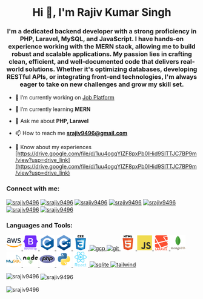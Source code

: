 <h1 align="center">Hi 👋, I'm Rajiv Kumar Singh</h1>
<h3 align="center">I'm a dedicated backend developer with a strong proficiency in PHP, Laravel, MySQL, and JavaScript. I have hands-on experience working with the MERN stack, allowing me to build robust and scalable applications. My passion lies in crafting clean, efficient, and well-documented code that delivers real-world solutions. Whether it's optimizing databases, developing RESTful APIs, or integrating front-end technologies, I'm always eager to take on new challenges and grow my skill set.</h3>

- 🔭 I’m currently working on [Job Platform](https://github.com/srajiv9496/Job_Platform)

- 🌱 I’m currently learning **MERN**

- 💬 Ask me about **PHP, Laravel**

- 📫 How to reach me **srajiv9496@gmail.com**

- 📄 Know about my experiences [https://drive.google.com/file/d/1uu4ogqYIZF8pxPb0lHid9SlTTJC7BP9m/view?usp=drive_link](https://drive.google.com/file/d/1uu4ogqYIZF8pxPb0lHid9SlTTJC7BP9m/view?usp=drive_link)

<h3 align="left">Connect with me:</h3>
<p align="left">
<a href="https://twitter.com/srajiv9496" target="blank"><img align="center" src="https://raw.githubusercontent.com/rahuldkjain/github-profile-readme-generator/master/src/images/icons/Social/twitter.svg" alt="srajiv9496" height="30" width="40" /></a>
<a href="https://linkedin.com/in/srajiv9496" target="blank"><img align="center" src="https://raw.githubusercontent.com/rahuldkjain/github-profile-readme-generator/master/src/images/icons/Social/linked-in-alt.svg" alt="srajiv9496" height="30" width="40" /></a>
<a href="https://www.codechef.com/users/srajiv9496" target="blank"><img align="center" src="https://cdn.jsdelivr.net/npm/simple-icons@3.1.0/icons/codechef.svg" alt="srajiv9496" height="30" width="40" /></a>
<a href="https://www.hackerrank.com/srajiv9496" target="blank"><img align="center" src="https://raw.githubusercontent.com/rahuldkjain/github-profile-readme-generator/master/src/images/icons/Social/hackerrank.svg" alt="srajiv9496" height="30" width="40" /></a>
<a href="https://codeforces.com/profile/srajiv9496" target="blank"><img align="center" src="https://raw.githubusercontent.com/rahuldkjain/github-profile-readme-generator/master/src/images/icons/Social/codeforces.svg" alt="srajiv9496" height="30" width="40" /></a>
<a href="https://www.leetcode.com/srajiv9496" target="blank"><img align="center" src="https://raw.githubusercontent.com/rahuldkjain/github-profile-readme-generator/master/src/images/icons/Social/leet-code.svg" alt="srajiv9496" height="30" width="40" /></a>
<a href="https://auth.geeksforgeeks.org/user/srajiv9496" target="blank"><img align="center" src="https://raw.githubusercontent.com/rahuldkjain/github-profile-readme-generator/master/src/images/icons/Social/geeks-for-geeks.svg" alt="srajiv9496" height="30" width="40" /></a>
</p>

<h3 align="left">Languages and Tools:</h3>
<p align="left"> <a href="https://aws.amazon.com" target="_blank" rel="noreferrer"> <img src="https://raw.githubusercontent.com/devicons/devicon/master/icons/amazonwebservices/amazonwebservices-original-wordmark.svg" alt="aws" width="40" height="40"/> </a> <a href="https://getbootstrap.com" target="_blank" rel="noreferrer"> <img src="https://raw.githubusercontent.com/devicons/devicon/master/icons/bootstrap/bootstrap-plain-wordmark.svg" alt="bootstrap" width="40" height="40"/> </a> <a href="https://www.cprogramming.com/" target="_blank" rel="noreferrer"> <img src="https://raw.githubusercontent.com/devicons/devicon/master/icons/c/c-original.svg" alt="c" width="40" height="40"/> </a> <a href="https://www.w3schools.com/cpp/" target="_blank" rel="noreferrer"> <img src="https://raw.githubusercontent.com/devicons/devicon/master/icons/cplusplus/cplusplus-original.svg" alt="cplusplus" width="40" height="40"/> </a> <a href="https://www.w3schools.com/css/" target="_blank" rel="noreferrer"> <img src="https://raw.githubusercontent.com/devicons/devicon/master/icons/css3/css3-original-wordmark.svg" alt="css3" width="40" height="40"/> </a> <a href="https://cloud.google.com" target="_blank" rel="noreferrer"> <img src="https://www.vectorlogo.zone/logos/google_cloud/google_cloud-icon.svg" alt="gcp" width="40" height="40"/> </a> <a href="https://git-scm.com/" target="_blank" rel="noreferrer"> <img src="https://www.vectorlogo.zone/logos/git-scm/git-scm-icon.svg" alt="git" width="40" height="40"/> </a> <a href="https://www.w3.org/html/" target="_blank" rel="noreferrer"> <img src="https://raw.githubusercontent.com/devicons/devicon/master/icons/html5/html5-original-wordmark.svg" alt="html5" width="40" height="40"/> </a> <a href="https://developer.mozilla.org/en-US/docs/Web/JavaScript" target="_blank" rel="noreferrer"> <img src="https://raw.githubusercontent.com/devicons/devicon/master/icons/javascript/javascript-original.svg" alt="javascript" width="40" height="40"/> </a> <a href="https://laravel.com/" target="_blank" rel="noreferrer"> <img src="https://raw.githubusercontent.com/devicons/devicon/master/icons/laravel/laravel-plain-wordmark.svg" alt="laravel" width="40" height="40"/> </a> <a href="https://www.mongodb.com/" target="_blank" rel="noreferrer"> <img src="https://raw.githubusercontent.com/devicons/devicon/master/icons/mongodb/mongodb-original-wordmark.svg" alt="mongodb" width="40" height="40"/> </a> <a href="https://www.mysql.com/" target="_blank" rel="noreferrer"> <img src="https://raw.githubusercontent.com/devicons/devicon/master/icons/mysql/mysql-original-wordmark.svg" alt="mysql" width="40" height="40"/> </a> <a href="https://nodejs.org" target="_blank" rel="noreferrer"> <img src="https://raw.githubusercontent.com/devicons/devicon/master/icons/nodejs/nodejs-original-wordmark.svg" alt="nodejs" width="40" height="40"/> </a> <a href="https://www.php.net" target="_blank" rel="noreferrer"> <img src="https://raw.githubusercontent.com/devicons/devicon/master/icons/php/php-original.svg" alt="php" width="40" height="40"/> </a> <a href="https://www.python.org" target="_blank" rel="noreferrer"> <img src="https://raw.githubusercontent.com/devicons/devicon/master/icons/python/python-original.svg" alt="python" width="40" height="40"/> </a> <a href="https://reactjs.org/" target="_blank" rel="noreferrer"> <img src="https://raw.githubusercontent.com/devicons/devicon/master/icons/react/react-original-wordmark.svg" alt="react" width="40" height="40"/> </a> <a href="https://www.sqlite.org/" target="_blank" rel="noreferrer"> <img src="https://www.vectorlogo.zone/logos/sqlite/sqlite-icon.svg" alt="sqlite" width="40" height="40"/> </a> <a href="https://tailwindcss.com/" target="_blank" rel="noreferrer"> <img src="https://www.vectorlogo.zone/logos/tailwindcss/tailwindcss-icon.svg" alt="tailwind" width="40" height="40"/> </a> </p>

<p><img align="left" src="https://github-readme-stats.vercel.app/api/top-langs?username=srajiv9496&show_icons=true&locale=en&layout=compact" alt="srajiv9496" /></p>

<p>&nbsp;<img align="center" src="https://github-readme-stats.vercel.app/api?username=srajiv9496&show_icons=true&locale=en" alt="srajiv9496" /></p>

<p><img align="center" src="https://github-readme-streak-stats.herokuapp.com/?user=srajiv9496&" alt="srajiv9496" /></p>
